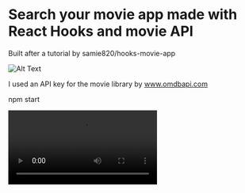 # Search your movie app made with React Hooks and movie API

Built after a tutorial by samie820/hooks-movie-app

![Alt Text](demo-pic-gifs/movie-search.png)

I used an API key for the movie library by www.omdbapi.com

npm start

![Alt Text](demo-pic-gifs/movie-search.mp4)

